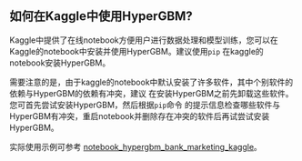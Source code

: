 ## 如何在Kaggle中使用HyperGBM?



Kaggle中提供了在线notebook方便用户进行数据处理和模型训练，您可以在Kaggle的notebook中安装并使用HyperGBM。建议使用`pip` 在kaggle的notebook安装HyperGBM。

需要注意的是，由于kaggle的notebook中默认安装了许多软件，其中个别软件的依赖与HyperGBM的依赖有冲突，建议 在安装HyperGBM之前先卸载这些软件。您可首先尝试安装HyperGBM，然后根据`pip`命令 的提示信息检查哪些软件与HyperGBM有冲突，重启notebook并删除存在冲突的软件后再试尝试安装HyperGBM。



实际使用示例可参考 [notebook_hypergbm_bank_marketing_kaggle](https://www.kaggle.com/tele6224/notebook-hypergbm-bank-marking)。

